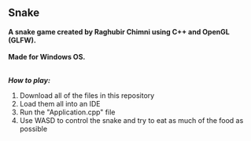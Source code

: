 ## Snake

**A snake game created by Raghubir Chimni using C++ and OpenGL (GLFW).<br /><br />Made for Windows OS.<br /><br />**

**_How to play:_** 
1. Download all of the files in this repository
2. Load them all into an IDE
3. Run the "Application.cpp" file
4. Use WASD to control the snake and try to eat as much of the food as possible
